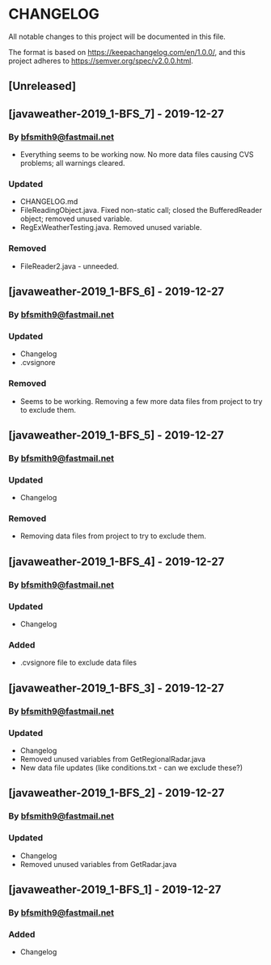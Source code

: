# CHANGELOG

All notable changes to this project will be documented in this file.

The format is based on <https://keepachangelog.com/en/1.0.0/>,
and this project adheres to <https://semver.org/spec/v2.0.0.html>.

## [Unreleased]

## [javaweather-2019_1-BFS_7] - 2019-12-27
### By <bfsmith9@fastmail.net>
- Everything seems to be working now. No more data files causing CVS problems; all warnings cleared.
### Updated
- CHANGELOG.md
- FileReadingObject.java. Fixed non-static call; closed the BufferedReader object; removed unused variable.
- RegExWeatherTesting.java. Removed unused variable.
### Removed
- FileReader2.java - unneeded.

## [javaweather-2019_1-BFS_6] - 2019-12-27
### By <bfsmith9@fastmail.net>
### Updated
- Changelog
- .cvsignore
### Removed
- Seems to be working. Removing a few more data files from project to try to exclude them.

## [javaweather-2019_1-BFS_5] - 2019-12-27
### By <bfsmith9@fastmail.net>
### Updated
- Changelog
### Removed
- Removing data files from project to try to exclude them.

## [javaweather-2019_1-BFS_4] - 2019-12-27
### By <bfsmith9@fastmail.net>
### Updated
- Changelog
### Added
- .cvsignore file to exclude data files

## [javaweather-2019_1-BFS_3] - 2019-12-27
### By <bfsmith9@fastmail.net>
### Updated
- Changelog
- Removed unused variables from GetRegionalRadar.java
- New data file updates (like conditions.txt - can we exclude these?)

## [javaweather-2019_1-BFS_2] - 2019-12-27
### By <bfsmith9@fastmail.net>
### Updated
- Changelog
- Removed unused variables from GetRadar.java

## [javaweather-2019_1-BFS_1] - 2019-12-27
### By <bfsmith9@fastmail.net>
### Added
- Changelog